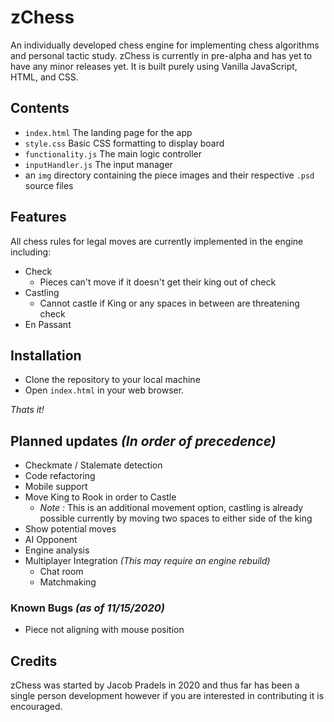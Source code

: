 # zChess

An individually developed chess engine for implementing chess algorithms and personal tactic study.  zChess is currently in pre-alpha and has yet to have any minor releases yet. It is built purely using Vanilla JavaScript, HTML, and CSS.

## Contents
- `index.html` The landing page for the app
- `style.css` Basic CSS formatting to display board
- `functionality.js` The main logic controller
- `inputHandler.js` The input manager
- an `img` directory containing the piece images and their respective `.psd` source files

## Features
All chess rules for legal moves are currently implemented in the engine including:
- Check
  - Pieces can't move if it doesn't get their king out of check
- Castling
  - Cannot castle if King or any spaces in between are threatening check
- En Passant

## Installation
- Clone the repository to your local machine
- Open `index.html` in your web browser.

*Thats it!*

## Planned updates *(In order of precedence)*
- Checkmate / Stalemate detection
- Code refactoring
- Mobile support
- Move King to Rook in order to Castle 
  - *Note :* This is an additional movement option, castling is already possible currently by moving two spaces to either side of the king
- Show potential moves
- AI Opponent
- Engine analysis
- Multiplayer Integration *(This may require an engine rebuild)*
  - Chat room
  - Matchmaking

### Known Bugs *(as of 11/15/2020)*
- Piece not aligning with mouse position

## Credits
zChess was started by Jacob Pradels in 2020 and thus far has been a single person development however if you are interested in contributing it is encouraged.
